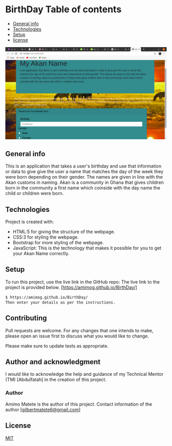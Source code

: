 # BirthDay Table of contents
* [General info](#general-info)
* [Technologies](#technologies)
* [Setup](#setup)
* [license](#license)

![GitHub Logo](/images/ReadMe.png)


## General info
 This is an application that takes a user's birthday and use that information or data to give give the user a name that matches the day of the week they were born depending on their gender. The names are given in line with the Akan customs in naming. Akan is a community in Ghana that gives children born in the community a first name which coinside with the day name the child or children were born.
	
## Technologies
Project is created with:
* HTML:5 for giving the structure of the webpage.
* CSS:3 for styling the webpage.
* Bootstrap for more styling of the webpage.
* JavaScript: This is the technology that makes it possible for you to get your Akan Name correctly.
	
## Setup
To run this project, use the live link in the GitHub repo:
The live link to the project is provided below.
[https://amimog.github.io/BirthDay/]

```
$ https://amimog.github.io/BirthDay/
Then enter your details as per the instructions.
```

## Contributing
Pull requests are welcome. For any changes that one intends to make, please open an issue first to discuss what you would like to change.

Please make sure to update tests as appropriate.

## Author and acknowledgment

I would like to acknowledge the help and guidance of my Technical Mentor (TM) [Abdulfatah] in the creation of this project.

### Author 
 Amimo Matete is the author of this project. Contact information of the author [gilbertmatete6@gmail.com]

## License
[MIT](https://choosealicense.com/licenses/mit/)


